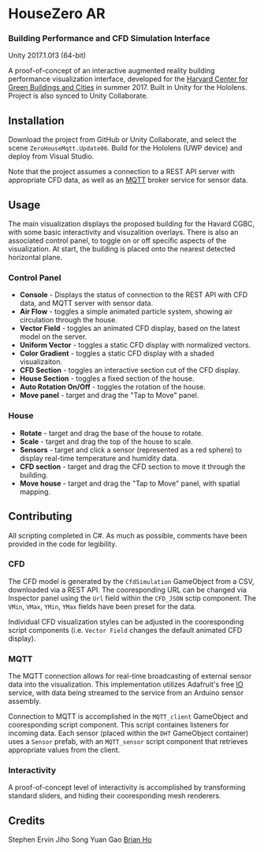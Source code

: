# HouseZero AR
### Building Performance and CFD Simulation Interface
Unity 2017.1.0f3 (64-bit)

A proof-of-concept of an interactive augmented reality building performance visualization interface, developed for the [Harvard Center for Green Buildings and Cities](http://harvardcgbc.org/) in summer 2017. Built in Unity for the Hololens. Project is also synced to Unity Collaborate.


## Installation
Download the project from GitHub or Unity Collaborate, and select the scene `ZeroHouseMqtt.Update06`. Build for the Hololens (UWP device) and deploy from Visual Studio.

Note that the project assumes a connection to a REST API server with appropriate CFD data, as well as an [MQTT](http://mqtt.org/) broker service for sensor data.

## Usage
The main visualization displays the proposed building for the Havard CGBC, with some basic interactivity and visuzalition overlays. There is also an associated control panel, to toggle on or off specific aspects of the visualization. At start, the building is placed onto the nearest detected horizontal plane.

### Control Panel
- **Console** - Displays the status of connection to the REST API with CFD data, and MQTT server with sensor data.
- **Air Flow** - toggles a simple animated particle system, showing air circulation through the house.
- **Vector Field** - toggles an animated CFD display, based on the latest model on the server.
- **Uniform Vector** - toggles a static CFD display with normalized vectors.
- **Color Gradient** - toggles a static CFD display with a shaded visualizaiton.
- **CFD Section** - toggles an interactive section cut of the CFD display.
- **House Section** - toggles a fixed section of the house.
- **Auto Rotation On/Off** - toggles the rotation of the house.
- **Move panel** - target and drag the "Tap to Move" panel.

### House
- **Rotate** - target and drag the base of the house to rotate.
- **Scale** - target and drag the top of the house to scale.
- **Sensors** - target and click a sensor (represented as a red sphere) to display real-time temperature and humidity data.
- **CFD section** - target and drag the CFD section to move it through the building.
- **Move house** - target and drag the "Tap to Move" panel, with spatial mapping.

## Contributing
All scripting completed in C#. As much as possible, comments have been provided in the code for legibility.

### CFD
The CFD model is generated by the `CfdSimulation` GameObject from a CSV, downloaded via a REST API. The cooresponding URL can be changed via Inspector panel using the `Url` field within the `CFD_JSON` sctip component. The `VMin`, `VMax`, `YMin`, `YMax` fields have been preset for the data.

Individual CFD visualization styles can be adjusted in the cooresponding script components (i.e. `Vector Field` changes the default animated CFD display).

### MQTT
The MQTT connection allows for real-time broadcasting of external sensor data into the visualization. This implementation utilizes Adafruit's free [IO](https://io.adafruit.com) service, with data being streamed to the service from an Arduino sensor assembly.

Connection to MQTT is accomplished in the `MQTT_client` GameObject and cooresponding script component. This script containes listeners for incoming data. Each sensor (placed within the `DHT` GameObject container) uses a `Sensor` prefab, with an `MQTT_sensor` script component that retrieves appropriate values from the client.

### Interactivity
A proof-of-concept level of interactivity is accomplished by transforming standard sliders, and hiding their cooresponding mesh renderers.

## Credits
Stephen Ervin
Jiho Song
Yuan Gao
[Brian Ho](www.ho-brian.com)
